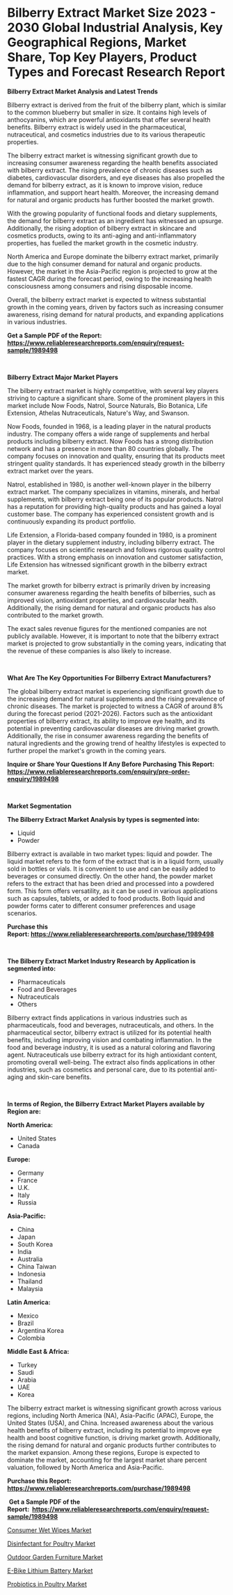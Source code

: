 <p><h1>Bilberry Extract Market Size 2023 - 2030 Global Industrial Analysis, Key Geographical Regions, Market Share, Top Key Players, Product Types and Forecast Research Report</h1></p><p><strong>Bilberry Extract Market Analysis and Latest Trends</strong></p>
<p><p>Bilberry extract is derived from the fruit of the bilberry plant, which is similar to the common blueberry but smaller in size. It contains high levels of anthocyanins, which are powerful antioxidants that offer several health benefits. Bilberry extract is widely used in the pharmaceutical, nutraceutical, and cosmetics industries due to its various therapeutic properties.</p><p>The bilberry extract market is witnessing significant growth due to increasing consumer awareness regarding the health benefits associated with bilberry extract. The rising prevalence of chronic diseases such as diabetes, cardiovascular disorders, and eye diseases has also propelled the demand for bilberry extract, as it is known to improve vision, reduce inflammation, and support heart health. Moreover, the increasing demand for natural and organic products has further boosted the market growth.</p><p>With the growing popularity of functional foods and dietary supplements, the demand for bilberry extract as an ingredient has witnessed an upsurge. Additionally, the rising adoption of bilberry extract in skincare and cosmetics products, owing to its anti-aging and anti-inflammatory properties, has fuelled the market growth in the cosmetic industry.</p><p>North America and Europe dominate the bilberry extract market, primarily due to the high consumer demand for natural and organic products. However, the market in the Asia-Pacific region is projected to grow at the fastest CAGR during the forecast period, owing to the increasing health consciousness among consumers and rising disposable income.</p><p>Overall, the bilberry extract market is expected to witness substantial growth in the coming years, driven by factors such as increasing consumer awareness, rising demand for natural products, and expanding applications in various industries.</p></p>
<p><strong>Get a Sample PDF of the Report:&nbsp; <a href="https://www.reliableresearchreports.com/enquiry/request-sample/1989498">https://www.reliableresearchreports.com/enquiry/request-sample/1989498</a></strong></p>
<p>&nbsp;</p>
<p><strong>Bilberry Extract Major Market Players</strong></p>
<p><p>The bilberry extract market is highly competitive, with several key players striving to capture a significant share. Some of the prominent players in this market include Now Foods, Natrol, Source Naturals, Bio Botanica, Life Extension, Athelas Nutraceuticals, Nature's Way, and Swanson. </p><p>Now Foods, founded in 1968, is a leading player in the natural products industry. The company offers a wide range of supplements and herbal products including bilberry extract. Now Foods has a strong distribution network and has a presence in more than 80 countries globally. The company focuses on innovation and quality, ensuring that its products meet stringent quality standards. It has experienced steady growth in the bilberry extract market over the years.</p><p>Natrol, established in 1980, is another well-known player in the bilberry extract market. The company specializes in vitamins, minerals, and herbal supplements, with bilberry extract being one of its popular products. Natrol has a reputation for providing high-quality products and has gained a loyal customer base. The company has experienced consistent growth and is continuously expanding its product portfolio.</p><p>Life Extension, a Florida-based company founded in 1980, is a prominent player in the dietary supplement industry, including bilberry extract. The company focuses on scientific research and follows rigorous quality control practices. With a strong emphasis on innovation and customer satisfaction, Life Extension has witnessed significant growth in the bilberry extract market.</p><p>The market growth for bilberry extract is primarily driven by increasing consumer awareness regarding the health benefits of bilberries, such as improved vision, antioxidant properties, and cardiovascular health. Additionally, the rising demand for natural and organic products has also contributed to the market growth.</p><p>The exact sales revenue figures for the mentioned companies are not publicly available. However, it is important to note that the bilberry extract market is projected to grow substantially in the coming years, indicating that the revenue of these companies is also likely to increase.</p></p>
<p>&nbsp;</p>
<p><strong>What Are The Key Opportunities For Bilberry Extract Manufacturers?</strong></p>
<p><p>The global bilberry extract market is experiencing significant growth due to the increasing demand for natural supplements and the rising prevalence of chronic diseases. The market is projected to witness a CAGR of around 8% during the forecast period (2021-2026). Factors such as the antioxidant properties of bilberry extract, its ability to improve eye health, and its potential in preventing cardiovascular diseases are driving market growth. Additionally, the rise in consumer awareness regarding the benefits of natural ingredients and the growing trend of healthy lifestyles is expected to further propel the market's growth in the coming years.</p></p>
<p><strong>Inquire or Share Your Questions If Any Before Purchasing This Report: <a href="https://www.reliableresearchreports.com/enquiry/pre-order-enquiry/1989498">https://www.reliableresearchreports.com/enquiry/pre-order-enquiry/1989498</a></strong></p>
<p>&nbsp;</p>
<p><strong>Market Segmentation</strong></p>
<p><strong>The Bilberry Extract Market Analysis by types is segmented into:</strong></p>
<p><ul><li>Liquid</li><li>Powder</li></ul></p>
<p><p>Bilberry extract is available in two market types: liquid and powder. The liquid market refers to the form of the extract that is in a liquid form, usually sold in bottles or vials. It is convenient to use and can be easily added to beverages or consumed directly. On the other hand, the powder market refers to the extract that has been dried and processed into a powdered form. This form offers versatility, as it can be used in various applications such as capsules, tablets, or added to food products. Both liquid and powder forms cater to different consumer preferences and usage scenarios.</p></p>
<p><strong>Purchase this Report:&nbsp;<a href="https://www.reliableresearchreports.com/purchase/1989498">https://www.reliableresearchreports.com/purchase/1989498</a></strong></p>
<p>&nbsp;</p>
<p><strong>The Bilberry Extract Market Industry Research by Application is segmented into:</strong></p>
<p><ul><li>Pharmaceuticals</li><li>Food and Beverages</li><li>Nutraceuticals</li><li>Others</li></ul></p>
<p><p>Bilberry extract finds applications in various industries such as pharmaceuticals, food and beverages, nutraceuticals, and others. In the pharmaceutical sector, bilberry extract is utilized for its potential health benefits, including improving vision and combating inflammation. In the food and beverage industry, it is used as a natural coloring and flavoring agent. Nutraceuticals use bilberry extract for its high antioxidant content, promoting overall well-being. The extract also finds applications in other industries, such as cosmetics and personal care, due to its potential anti-aging and skin-care benefits.</p></p>
<p>&nbsp;</p>
<p><strong>In terms of Region, the Bilberry Extract Market Players available by Region are:</strong></p>
<p>
    <p> <strong> North America: </strong>
        <ul>
            <li>United States</li>
            <li>Canada</li>
        </ul>
        </p> 
    <p> <strong> Europe: </strong>
        <ul>
            <li>Germany</li>
            <li>France</li>
            <li>U.K.</li>
            <li>Italy</li>
            <li>Russia</li>
        </ul>
        </p> 
    <p> <strong> Asia-Pacific: </strong>
        <ul>
            <li>China</li>
            <li>Japan</li>
            <li>South Korea</li>
            <li>India</li>
            <li>Australia</li>
            <li>China Taiwan</li>
            <li>Indonesia</li>
            <li>Thailand</li>
            <li>Malaysia</li>
        </ul>
        </p> 
    <p> <strong> Latin America: </strong>
        <ul>
            <li>Mexico</li>
            <li>Brazil</li>
            <li>Argentina Korea</li>
            <li>Colombia</li>
        </ul>
        </p> 
    <p> <strong> Middle East & Africa: </strong>
        <ul>
            <li>Turkey</li>
            <li>Saudi</li>
            <li>Arabia</li>
            <li>UAE</li>
            <li>Korea</li>
        </ul>
    </p>
    </p>
<p><p>The bilberry extract market is witnessing significant growth across various regions, including North America (NA), Asia-Pacific (APAC), Europe, the United States (USA), and China. Increased awareness about the various health benefits of bilberry extract, including its potential to improve eye health and boost cognitive function, is driving market growth. Additionally, the rising demand for natural and organic products further contributes to the market expansion. Among these regions, Europe is expected to dominate the market, accounting for the largest market share percent valuation, followed by North America and Asia-Pacific.</p></p>
<p><strong>Purchase this Report: <a href="https://www.reliableresearchreports.com/purchase/1989498">https://www.reliableresearchreports.com/purchase/1989498</a></strong></p>
<p>&nbsp;<strong>Get a Sample PDF of the Report:&nbsp;&nbsp;<a href="https://www.reliableresearchreports.com/enquiry/request-sample/1989498">https://www.reliableresearchreports.com/enquiry/request-sample/1989498</a></strong></p>
<p><strong></strong></p>
<p><p><a href="https://medium.com/@cullenblick/consumer-wet-wipes-market-outlook-industry-overview-and-forecast-2023-to-2030-8dfe8f707ff5">Consumer Wet Wipes Market</a></p><p><a href="https://github.com/rexevange/Market-Research-Report-List-1/blob/main/disinfectant-for-poultry-market.md">Disinfectant for Poultry Market</a></p><p><a href="https://medium.com/@maxinefeest1904/decoding-outdoor-garden-furniture-market-metrics-market-share-trends-and-growth-patterns-909c730193f3">Outdoor Garden Furniture Market</a></p><p><a href="https://www.linkedin.com/pulse/e-bike-lithium-battery-market-insights-players-forecast-till-vuy0e/">E-Bike Lithium Battery Market</a></p><p><a href="https://github.com/FassouRP/Market-Research-Report-List-1/blob/main/probiotics-in-poultry-market.md">Probiotics in Poultry Market</a></p></p>